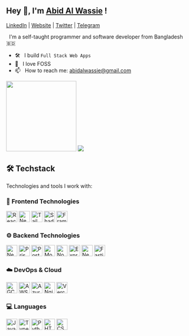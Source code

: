 ## Hey 👋, I'm [Abid Al Wassie](https://abidalwassie.me) !

[LinkedIn](https://www.linkedin.com/in/abidalwassie/) |
[Website](https://abidalwassie.netlify.app/) |
[Twitter](https://twitter.com/abidalwassie) |
[Telegram](https://t.me/doge4444)

&nbsp; 
I'm a self-taught programmer and software developer from Bangladesh 🇧🇩
- 🛠️ &nbsp; I build `Full Stack Web Apps`
- 🐧 &nbsp; I love FOSS
- 📫 &nbsp; How to reach me: abidalwassie@gmail.com

<div>
  <img src="https://github-readme-stats.vercel.app/api?username=abidalwassie&show_icons=true&theme=github_dark_dimmed" height="190">
  <img src="https://github-readme-stats.vercel.app/api/top-langs/?username=abidalwassie&layout=compact&theme=github_dark_dimmed&langs_count=8&hide=scss,makefile">
</div>

<div>
  <h2>🛠️ <strong>Techstack</strong></h2>
  <p>Technologies and tools I work with:</p>

  <h3>🚀 <strong>Frontend Technologies</strong></h3>
  <img src="https://img.shields.io/badge/React-20232A?style=flat&logo=react&logoColor=61DAFB" alt="React" height="30">
  <img src="https://img.shields.io/badge/Next.js-000000?style=flat&logo=next.js&logoColor=white" alt="Next.js" height="30">
  <img src="https://img.shields.io/badge/TailwindCSS-06B6D4?style=flat&logo=tailwindcss&logoColor=white" alt="TailwindCSS" height="30">
  <img src="https://img.shields.io/badge/Shadcn-000000?style=flat&logo=shadcn/ui&logoColor=white&color=353535" alt="Shadcn" height="30">
  <img src="https://img.shields.io/badge/Framer_Motion-353535?style=flat&logo=framer&logoColor=white" alt="Framer Motion" height="30">

  <h3>⚙️ <strong>Backend Technologies</strong></h3>
  <img src="https://img.shields.io/badge/NextAuth-EB5424?style=flat&logo=auth0&logoColor=white" alt="NextAuth" height="30">
  <img src="https://img.shields.io/badge/Prisma-2D3748?style=flat&logo=prisma&logoColor=white" alt="Prisma" height="30">
  <img src="https://img.shields.io/badge/PostgreSQL-336791?style=flat&logo=postgresql&logoColor=white" alt="PostgreSQL" height="30">
  <img src="https://img.shields.io/badge/MongoDB-4EA94B?style=flat&logo=mongodb&logoColor=white" alt="MongoDB" height="30">
  <img src="https://img.shields.io/badge/Node.js-339933?style=flat&logo=node.js&logoColor=white" alt="Node.js" height="30">
  <img src="https://img.shields.io/badge/Express-000000?style=flat&logo=express&logoColor=white" alt="Express" height="30">
  <img src="https://img.shields.io/badge/Nest.js-ea2860?style=flat&logo=nestjs&logoColor=white" alt="Nest.js" height="30">
  <img src="https://img.shields.io/badge/Fastify-000000?style=flat&logo=fastify&logoColor=white" alt="Fastify" height="30">


  <h3>☁️ <strong>DevOps & Cloud</strong></h3>
  <img src="https://img.shields.io/badge/GCP-4285F4?style=flat&logo=google-cloud&logoColor=white" alt="GCP" height="30">
  <img src="https://img.shields.io/badge/AWS-232F3E?style=flat&logo=amazon-aws&logoColor=white" alt="AWS" height="30">
  <img src="https://img.shields.io/badge/Azure-0078D4?style=flat&logo=microsoft-azure&logoColor=white" alt="Azure" height="30">
  <img src="https://img.shields.io/badge/Nginx-009639?style=flat&logo=nginx&logoColor=white" alt="Nginx" height="30">
  <img src="https://img.shields.io/badge/Vercel-000000?style=flat&logo=vercel&logoColor=white" alt="Vercel" height="30">

  <h3>💻 <strong>Languages</strong></h3>
  <img src="https://img.shields.io/badge/JavaScript-F7DF1E?style=flat&logo=javascript&logoColor=black" alt="JavaScript" height="30">
  <img src="https://img.shields.io/badge/TypeScript-3178C6?style=flat&logo=typescript&logoColor=white" alt="TypeScript" height="30">
  <img src="https://img.shields.io/badge/Python-3776AB?style=flat&logo=python&logoColor=white" alt="Python" height="30">
  <img src="https://img.shields.io/badge/HTML5-E34F26?style=flat&logo=html5&logoColor=white" alt="HTML5" height="30">
  <img src="https://img.shields.io/badge/CSS3-1572B6?style=flat&logo=css3&logoColor=white" alt="CSS3" height="30">

</div>
